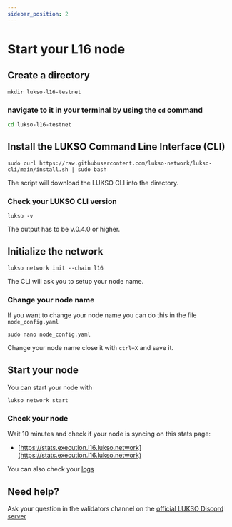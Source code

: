 ```yaml
---
sidebar_position: 2
---
```


# Start your L16 node

## Create a directory

 ```
 mkdir lukso-l16-testnet 
 ```
 ### navigate to it in your terminal by using the `cd` command
 ```bash
 cd lukso-l16-testnet
 ```

 ## Install the LUKSO Command Line Interface (CLI)
 ```
 sudo curl https://raw.githubusercontent.com/lukso-network/lukso-cli/main/install.sh | sudo bash
 ```

 The script will download the LUKSO CLI into the directory.

 ### Check your LUKSO CLI version

 ```
 lukso -v
 ```

 The output has to be v.0.4.0 or higher.

 ## Initialize the network

 ```
 lukso network init --chain l16
 ```

 The CLI will ask you to setup your node name.

 ### Change your node name

 If you want to change your node name you can do this in the file `node_config.yaml`

 ```
 sudo nano node_config.yaml
 ```

 Change your node name close it with `ctrl+X` and save it.

 ## Start your node

 You can start your node with

 ```
 lukso network start
 ```

 ### Check your node

 Wait 10 minutes and check if your node is syncing on this stats page:

 - [https://stats.execution.l16.lukso.network](https://stats.execution.l16.lukso.network)

 You can also check your [logs](./l16-logs.md)

 ## Need help?

 Ask your question in the validators channel on the [official LUKSO Discord server](https://discord.gg/u7cmyUyw8F)